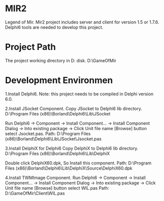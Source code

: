 # MIR2
Legend of Mir. Mir2 project includes server and client for version 1.5 or 1.7.6. Delphi6 tools are needed to develop this project.

# Project Path
The project working directory in D: disk.
D:\GameOfMir

# Development Environmen
1.Install Delphi6. Note: this project needs to be compiled in Delphi version 6.0.

2.Install JSocket Component.
Copy JSocket to Delphi6 lib directory.
D:\Program Files (x86)\Borland\Delphi6\Lib\JSocket

Run Delphi6 -> Component -> Install Component... -> Install Component Dialog -> Into existing package -> Click Unit file name [Browse] button select Jsocket.pas.
Path: D:\Program Files (x86)\Borland\Delphi6\Lib\JSocket\Jsocket.pas

3.Install DelphiX for Delphi6
Copy DelphiX to Delphi6 lib directory.
D:\Program Files (x86)\Borland\Delphi6\Lib\DelphiX

Double click DelphiX60.dpk, So Install this component.
Path: D:\Program Files (x86)\Borland\Delphi6\Lib\DelphiX\Source\DelphiX60.dpk

4.Install TWMImage Component.
Run Delphi6 -> Component -> Install Component... -> Install Component Dialog -> Into existing package -> Click Unit file name [Browse] button select WIL.pas
Path: D:\GameOfMir\Client\WIL.pas
